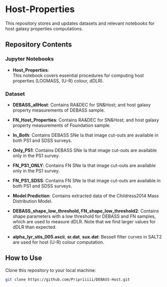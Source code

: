 # Host-Properties
This repository stores and updates datasets and relevant notebooks for host galaxy properties computations.

## Repository Contents

### Jupyter Notebooks

- **Host_Properties**:  
  This notebook covers essential procedures for computing host properties (LOGMASS, (U-R) colour, dDLR).


### Dataset

- **DEBASS_allHost**:
Contains RA&DEC for SN&Host; and host galaxy property measurements of DEBASS sample.

- **FN_Host_Properties**:
Contains RA&DEC for SN&Host; and host galaxy property measurements of Foundation sample.

- **In_Both**:
Contains DEBASS SNe Ia that image cut-outs are available in both PS1 and SDSS surveys.

- **Only_PS1**:
Contains DEBASS SNe Ia that image cut-outs are available only in the PS1 survey.

- **FN_PS1_ONLY**:
Contains FN SNe Ia that image cut-outs are available only in the PS1 survey.

- **FN_PS1_SDSS**:
Contains FN SNe Ia that image cut-outs are available in both PS1 and SDSS surveys.

- **Model Prediction**:
Contains extracted data of the Childress2014 Mass Distribution Model.

- **DEBASS_shape_low_threshold, FN_shape_low_threshold2**:
Contains shape parameters with a low threshold for DEBASS and FN samples, which are used to measure dDLR. Note that we find larger values for dDLR than expected.

- **alpha_lyr_stis_005.ascii**, **sr.dat**, **sux.dat**:
Bessell filter curves in SALT2 are used for host (U-R) colour computation.


## How to Use

Clone this repository to your local machine:
   ```bash
   git clone https://github.com/Pripriiiii/DEBASS-Host.git
